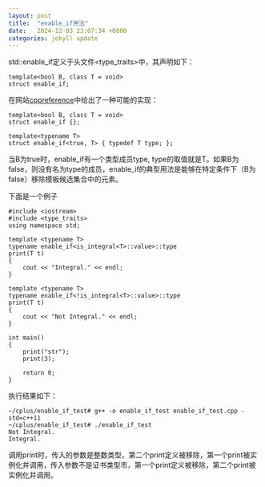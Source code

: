 ```yaml
---
layout: post
title:  "enable_if用法"
date:   2024-12-03 23:07:34 +0800
categories: jekyll update
---
```

std::enable_if定义于头文件<type_traits>中，其声明如下：
```
template<bool B, class T = void>
struct enable_if;
```
在网站[cppreference](cppreference.com)中给出了一种可能的实现：
```
template<bool B, class T = void>
struct enable_if {};

template<typename T>
struct enable_if<true, T> { typedef T type; };
```
当B为true时，enable_if有一个类型成员type, type的取值就是T。如果B为false，则没有名为type的成员，enable_if的典型用法是能够在特定条件下（B为false）移除模板候选集合中的元素。

下面是一个例子
```
#include <iostream>
#include <type_traits>
using namespace std;

template <typename T>
typename enable_if<is_integral<T>::value>::type
print(T t)
{
    cout << "Integral." << endl;
}

template <typename T>
typename enable_if<!is_integral<T>::value>::type
print(T t)
{
    cout << "Not Integral." << endl;
}

int main()
{
    print("str");
    print(3);

    return 0;
}
```
执行结果如下：
```
~/cplus/enable_if_test# g++ -o enable_if_test enable_if_test.cpp -std=c++11
~/cplus/enable_if_test# ./enable_if_test
Not Integral.
Integral.
```
调用print时，传入的参数是整数类型，第二个print定义被移除，第一个print被实例化并调用，传入参数不是证书类型市，第一个print定义被移除，第二个print被实例化并调用。
